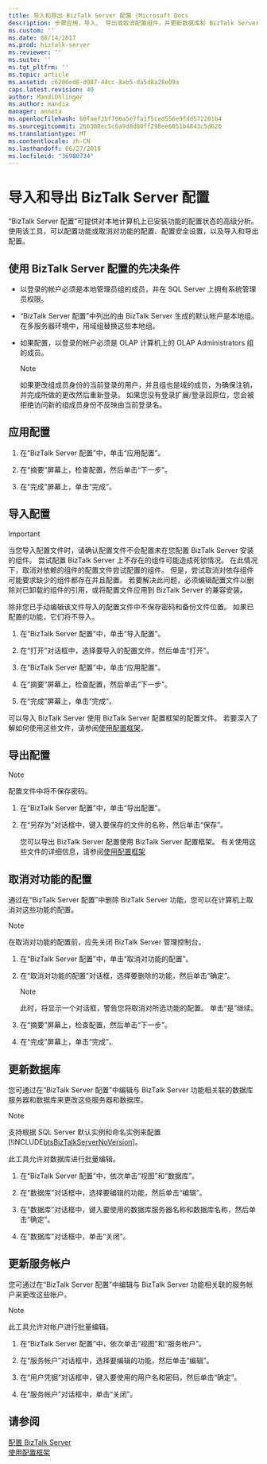 ```yaml
---
title: 导入和导出 BizTalk Server 配置 |Microsoft Docs
description: 步骤应用，导入、 导出或取消配置组件，并更新数据库和 BizTalk Server 中的服务帐户
ms.custom: ''
ms.date: 08/14/2017
ms.prod: biztalk-server
ms.reviewer: ''
ms.suite: ''
ms.tgt_pltfrm: ''
ms.topic: article
ms.assetid: c6206ed8-d087-44cc-8ab5-da5d8a28e09a
caps.latest.revision: 40
author: MandiOhlinger
ms.author: mandia
manager: anneta
ms.openlocfilehash: 60faef2bf700a5e7fa1f5ced556e9fdd572201b4
ms.sourcegitcommit: 266308ec5c6a9d8d80ff298ee6051b4843c5d626
ms.translationtype: MT
ms.contentlocale: zh-CN
ms.lasthandoff: 06/27/2018
ms.locfileid: "36980734"
---
```

# <a name="import-and-export-biztalk-server-configuration"></a>导入和导出 BizTalk Server 配置
“BizTalk Server 配置”可提供对本地计算机上已安装功能的配置状态的高级分析。 使用该工具，可以配置功能或取消对功能的配置、配置安全设置，以及导入和导出配置。  
  
## <a name="prerequisites-to-use-the-biztalk-server-configuration"></a>使用 BizTalk Server 配置的先决条件  
   
-   以登录的帐户必须是本地管理员组的成员，并在 SQL Server 上拥有系统管理员权限。  
  
-   “BizTalk Server 配置”中列出的由 BizTalk Server 生成的默认帐户是本地组。 在多服务器环境中，用域组替换这些本地组。  
  
-   如果配置，以登录的帐户必须是 OLAP 计算机上的 OLAP Administrators 组的成员。  
  
    > [!NOTE]
    >  如果更改组成员身份的当前登录的用户，并且组也是域的成员，为确保注销，并完成所做的更改然后重新登录。 如果您没有登录扩展/登录回原位，您会被拒绝访问新的组成员身份不反映由当前登录名。  
  
## <a name="apply-the-configuration"></a>应用配置  
  
1.  在“BizTalk Server 配置”中，单击“应用配置”。  
  
2.  在“摘要”屏幕上，检查配置，然后单击“下一步”。  
  
3.  在“完成”屏幕上，单击“完成”。  
  
## <a name="import-configuration"></a>导入配置

> [!IMPORTANT]
> 当您导入配置文件时，请确认配置文件不会配置未在您配置 BizTalk Server 安装的组件。 尝试配置 BizTalk Server 上不存在的组件可能造成死锁情况。 在此情况下，取消对依赖的组件的配置文件尝试配置的组件。 但是，尝试取消对依存组件可能要求缺少的组件都存在并且配置。 若要解决此问题，必须编辑配置文件以删除对已卸载的组件的引用，或将配置文件应用到 BizTalk Server 的兼容安装。  
> 
>  除非您已手动编辑该文件导入的配置文件中不保存密码和备份文件位置。 如果已配置的功能，它们将不导入。  
  
  
1.  在“BizTalk Server 配置”中，单击“导入配置”。  
  
2.  在“打开”对话框中，选择要导入的配置文件，然后单击“打开”。  
  
3.  在“BizTalk Server 配置”中，单击“应用配置”。  
  
4.  在“摘要”屏幕上，检查配置，然后单击“下一步”。  
  
5.  在“完成”屏幕上，单击“完成”。  

可以导入 BizTalk Server 使用 BizTalk Server 配置框架的配置文件。 若要深入了解如何使用这些文件，请参阅[使用配置框架](../install-and-config-guides/working-with-the-configuration-framework.md)。  
  
## <a name="export-configuration"></a>导出配置

> [!NOTE]
>  配置文件中将不保存密码。    
 
1. 在“BizTalk Server 配置”中，单击“导出配置”。  
  
2. 在“另存为”对话框中，键入要保存的文件的名称，然后单击“保存”。  

   您可以导出 BizTalk Server 配置使用 BizTalk Server 配置框架。 有关使用这些文件的详细信息，请参阅[使用配置框架](../install-and-config-guides/working-with-the-configuration-framework.md)  
  
## <a name="unconfigure-features"></a>取消对功能的配置  
 通过在“BizTalk Server 配置”中删除 BizTalk Server 功能，您可以在计算机上取消对这些功能的配置。  
  
> [!NOTE]
>  在取消对功能的配置前，应先关闭 BizTalk Server 管理控制台。  
  
 
1.  在“BizTalk Server 配置”中，单击“取消对功能的配置”。  
  
2.  在“取消对功能的配置”对话框，选择要删除的功能，然后单击“确定”。  
  
    > [!NOTE]
    >  此时，将显示一个对话框，警告您将取消对所选功能的配置。 单击“是”继续。  
  
3.  在“摘要”屏幕上，检查配置，然后单击“下一步”。  
  
4.  在“完成”屏幕上，单击“完成”。  
  
## <a name="update-databases"></a>更新数据库  
 您可通过在“BizTalk Server 配置”中编辑与 BizTalk Server 功能相关联的数据库服务器和数据库来更改这些服务器和数据库。  
  
> [!NOTE]
>  支持根据 SQL Server 默认实例和命名实例来配置 [!INCLUDE[btsBizTalkServerNoVersion](../includes/btsbiztalkservernoversion-md.md)]。  
> 
>  此工具允许对数据库进行批量编辑。  
  
 
1.  在“BizTalk Server 配置”中，依次单击“视图”和“数据库”。  
  
2.  在“数据库”对话框中，选择要编辑的功能，然后单击“编辑”。  
  
3.  在“数据库”对话框中，键入要使用的数据库服务器名称和数据库名称，然后单击“确定”。  
  
4.  在“数据库”对话框中，单击“关闭”。  
  
## <a name="update-service-accounts"></a>更新服务帐户  
 您可通过在“BizTalk Server 配置”中编辑与 BizTalk Server 功能相关联的服务帐户来更改这些帐户。  
  
> [!NOTE]
>  此工具允许对帐户进行批量编辑。  
  
1.  在“BizTalk Server 配置”中，依次单击“视图”和“服务帐户”。  
  
2.  在“服务帐户”对话框中，选择要编辑的功能，然后单击“编辑”。  
  
3.  在“用户凭据”对话框中，键入要使用的用户名和密码，然后单击“确定”。  
  
4.  在“服务帐户”对话框中，单击“关闭”。  
  
## <a name="see-also"></a>请参阅  
 [配置 BizTalk Server](../install-and-config-guides/configure-biztalk-server.md)   
 [使用配置框架](../install-and-config-guides/working-with-the-configuration-framework.md)   